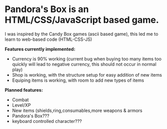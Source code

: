 # Pandora's Box is an HTML/CSS/JavaScript based game. 
I was inspired by the Candy Box games (ascii based game), this led me to learn to web-based code (HTML-CSS-JS)
 
**Features currently implemented:**
 * Currency is 90% working (current bug when buying too many items too quickly will lead to negative currency, this should not occur in normal play)
 * Shop is working, with the structure setup for easy addition of new items
 * Equiping items is working, with room to add new types of items
 
**Planned features:**
 * Combat
 * Level/XP
 * New items (shields,ring,consumables,more weapons & armors
 * Pandora's Box???
 * keyboard controlled character???
